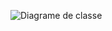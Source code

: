 ![Diagrame de classe](https://user-images.githubusercontent.com/78564016/172395615-423234f0-2850-4904-8aa7-c87c4d3690ab.PNG)

